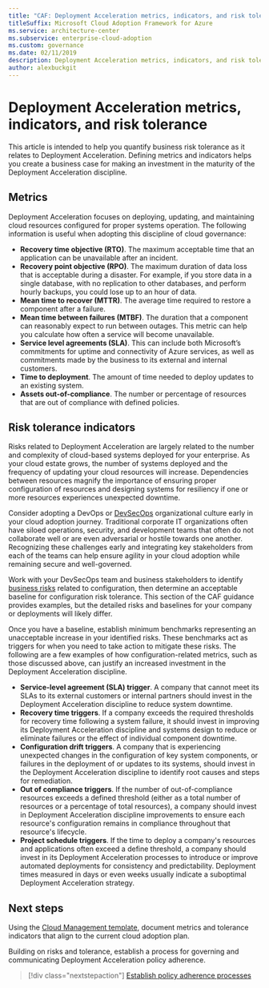 ```yaml
---
title: "CAF: Deployment Acceleration metrics, indicators, and risk tolerance"
titleSuffix: Microsoft Cloud Adoption Framework for Azure
ms.service: architecture-center
ms.subservice: enterprise-cloud-adoption
ms.custom: governance
ms.date: 02/11/2019
description: Deployment Acceleration metrics, indicators, and risk tolerance
author: alexbuckgit
---
```


# Deployment Acceleration metrics, indicators, and risk tolerance

This article is intended to help you quantify business risk tolerance as it relates to Deployment Acceleration. Defining metrics and indicators helps you create a business case for making an investment in the maturity of the Deployment Acceleration discipline.

## Metrics

Deployment Acceleration focuses on deploying, updating, and maintaining cloud resources configured for proper systems operation. The following information is useful when adopting this discipline of cloud governance:

- **Recovery time objective (RTO)**. The maximum acceptable time that an application can be unavailable after an incident.
- **Recovery point objective (RPO)**. The maximum duration of data loss that is acceptable during a disaster. For example, if you store data in a single database, with no replication to other databases, and perform hourly backups, you could lose up to an hour of data.
- **Mean time to recover (MTTR)**. The average time required to restore a component after a failure.
- **Mean time between failures (MTBF)**. The duration that a component can reasonably expect to run between outages. This metric can help you calculate how often a service will become unavailable.
- **Service level agreements (SLA)**. This can include both Microsoft’s commitments for uptime and connectivity of Azure services, as well as commitments made by the business to its external and internal customers.
- **Time to deployment**. The amount of time needed to deploy updates to an existing system.
- **Assets out-of-compliance**. The number or percentage of resources that are out of compliance with defined policies.

## Risk tolerance indicators

Risks related to Deployment Acceleration are largely related to the number and complexity of cloud-based systems deployed for your enterprise. As your cloud estate grows, the number of systems deployed and the frequency of updating your cloud resources will increase. Dependencies between resources magnify the importance of ensuring proper configuration of resources and designing systems for resiliency if one or more resources experiences unexpected downtime.

<!-- "en-us" location is required for the URL below. -->

Consider adopting a DevOps or [DevSecOps](https://www.microsoft.com/en-us/securityengineering/devsecops) organizational culture early in your cloud adoption journey. Traditional corporate IT organizations often have siloed operations, security, and development teams that often do not collaborate well or are even adversarial or hostile towards one another. Recognizing these challenges early and integrating key stakeholders from each of the teams can help ensure agility in your cloud adoption while remaining secure and well-governed.

Work with your DevSecOps team and business stakeholders to identify [business risks](business-risks.md) related to configuration, then determine an acceptable baseline for configuration risk tolerance. This section of the CAF guidance provides examples, but the detailed risks and baselines for your company or deployments will likely differ.

Once you have a baseline, establish minimum benchmarks representing an unacceptable increase in your identified risks. These benchmarks act as triggers for when you need to take action to mitigate these risks. The following are a few examples of how configuration-related metrics, such as those discussed above, can justify an increased investment in the Deployment Acceleration discipline.

- **Service-level agreement (SLA) trigger**. A company that cannot meet its SLAs to its external customers or internal partners should invest in the Deployment Acceleration discipline to reduce system downtime.
- **Recovery time triggers**. If a company exceeds the required thresholds for recovery time following a system failure, it should invest in improving its Deployment Acceleration discipline and systems design to reduce or eliminate failures or the effect of individual component downtime.
- **Configuration drift triggers**. A company that is experiencing unexpected changes in the configuration of key system components, or failures in the deployment of or updates to its systems, should invest in the Deployment Acceleration discipline to identify root causes and steps for remediation.  
- **Out of compliance triggers**. If the number of out-of-compliance resources exceeds a defined threshold (either as a total number of resources or a percentage of total resources), a company should invest in Deployment Acceleration discipline improvements to ensure each resource's configuration remains in compliance throughout that resource's lifecycle.
- **Project schedule triggers**. If the time to deploy a company's resources and applications often exceed a define threshold, a company should invest in its Deployment Acceleration processes to introduce or improve automated deployments for consistency and predictability. Deployment times measured in days or even weeks usually indicate a suboptimal Deployment Acceleration strategy.

## Next steps

Using the [Cloud Management template](./template.md), document metrics and tolerance indicators that align to the current cloud adoption plan.

Building on risks and tolerance, establish a process for governing and communicating Deployment Acceleration policy adherence.

> [!div class="nextstepaction"]
> [Establish policy adherence processes](compliance-processes.md)
